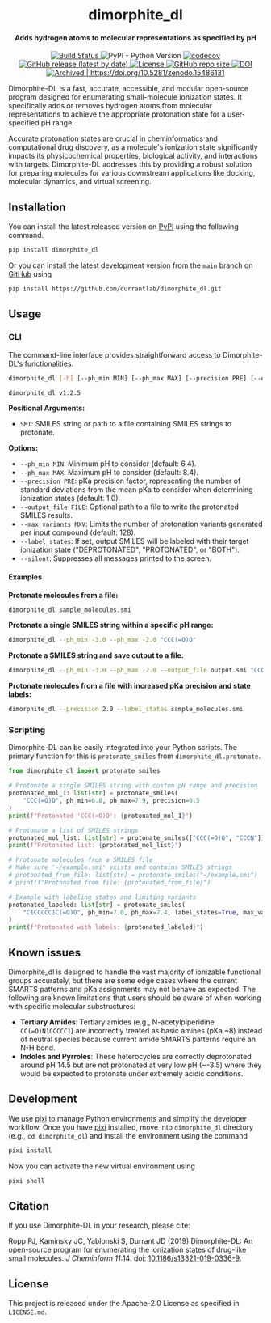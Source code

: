 <h1 align="center">dimorphite_dl</h1>

<h4 align="center">Adds hydrogen atoms to molecular representations as specified by pH</h4>

<p align="center">
    <a href="https://github.com/durrantlab/dimorphite_dl/actions/workflows/tests.yml">
        <img src="https://github.com/durrantlab/dimorphite_dl/actions/workflows/tests.yml/badge.svg" alt="Build Status ">
    </a>
    <img alt="PyPI - Python Version" src="https://img.shields.io/pypi/pyversions/dimorphite_dl">
    <a href="https://codecov.io/gh/durrantlab/dimorphite_dl">
        <img src="https://codecov.io/gh/durrantlab/dimorphite_dl/branch/main/graph/badge.svg" alt="codecov">
    </a>
    <a href="https://github.com/durrantlab/dimorphite_dl/releases">
        <img src="https://img.shields.io/github/v/release/durrantlab/dimorphite_dl" alt="GitHub release (latest by date)">
    </a>
    <a href="https://github.com/durrantlab/dimorphite_dl/blob/main/LICENSE" target="_blank">
        <img src="https://img.shields.io/github/license/durrantlab/dimorphite_dl" alt="License">
    </a>
    <a href="https://github.com/durrantlab/dimorphite_dl/" target="_blank">
        <img src="https://img.shields.io/github/repo-size/durrantlab/dimorphite_dl" alt="GitHub repo size">
    </a>
    <a href="https://doi.org/10.5281/zenodo.15486131">
        <img src="https://zenodo.org/badge/DOI/10.5281/zenodo.15486131.svg" alt="DOI">
    </a>
    <a href="https://archive.softwareheritage.org/browse/origin/?origin_url=https://doi.org/10.5281/zenodo.15486131">
        <img src="https://archive.softwareheritage.org/badge/origin/https://doi.org/10.5281/zenodo.15486131/" alt="Archived | https://doi.org/10.5281/zenodo.15486131"/>
    </a>
</p>

Dimorphite-DL is a fast, accurate, accessible, and modular open-source program designed for enumerating small-molecule ionization states.
It specifically adds or removes hydrogen atoms from molecular representations to achieve the appropriate protonation state for a user-specified pH range.

Accurate protonation states are crucial in cheminformatics and computational drug discovery, as a molecule's ionization state significantly impacts its physicochemical properties, biological activity, and interactions with targets.
Dimorphite-DL addresses this by providing a robust solution for preparing molecules for various downstream applications like docking, molecular dynamics, and virtual screening.

## Installation

You can install the latest released version on [PyPI](https://pypi.org/project/dimorphite-dl/) using the following command.

```bash
pip install dimorphite_dl
```

Or you can install the latest development version from the `main` branch on [GitHub](https://github.com/durrantlab/dimorphite_dl) using

```bash
pip install https://github.com/durrantlab/dimorphite_dl.git
```

## Usage

### CLI

The command-line interface provides straightforward access to Dimorphite-DL's functionalities.

```bash
dimorphite_dl [-h] [--ph_min MIN] [--ph_max MAX] [--precision PRE] [--output_file FILE] [--max_variants MXV] [--label_states] [--silent] SMI

dimorphite_dl v1.2.5
```

**Positional Arguments:**

- `SMI`: SMILES string or path to a file containing SMILES strings to protonate.

**Options:**

- `--ph_min MIN`: Minimum pH to consider (default: 6.4).
- `--ph_max MAX`: Maximum pH to consider (default: 8.4).
- `--precision PRE`: pKa precision factor, representing the number of standard deviations from the mean pKa to consider when determining ionization states (default: 1.0).
- `--output_file FILE`: Optional path to a file to write the protonated SMILES results.
- `--max_variants MXV`: Limits the number of protonation variants generated per input compound (default: 128).
- `--label_states`: If set, output SMILES will be labeled with their target ionization state ("DEPROTONATED", "PROTONATED", or "BOTH").
- `--silent`: Suppresses all messages printed to the screen.

#### Examples

**Protonate molecules from a file:**

```bash
dimorphite_dl sample_molecules.smi
```

**Protonate a single SMILES string within a specific pH range:**

```bash
dimorphite_dl --ph_min -3.0 --ph_max -2.0 "CCC(=O)O"
```

**Protonate a SMILES string and save output to a file:**

```bash
dimorphite_dl --ph_min -3.0 --ph_max -2.0 --output_file output.smi "CCCN"
```

**Protonate molecules from a file with increased pKa precision and state labels:**

```bash
dimorphite_dl --precision 2.0 --label_states sample_molecules.smi
```

### Scripting

Dimorphite-DL can be easily integrated into your Python scripts.
The primary function for this is `protonate_smiles` from `dimorphite_dl.protonate`.

```python
from dimorphite_dl import protonate_smiles

# Protonate a single SMILES string with custom pH range and precision
protonated_mol_1: list[str] = protonate_smiles(
    "CCC(=O)O", ph_min=6.8, ph_max=7.9, precision=0.5
)
print(f"Protonated 'CCC(=O)O': {protonated_mol_1}")

# Protonate a list of SMILES strings
protonated_mol_list: list[str] = protonate_smiles(["CCC(=O)O", "CCCN"])
print(f"Protonated list: {protonated_mol_list}")

# Protonate molecules from a SMILES file
# Make sure '~/example.smi' exists and contains SMILES strings
# protonated_from_file: list[str] = protonate_smiles("~/example.smi")
# print(f"Protonated from file: {protonated_from_file}")

# Example with labeling states and limiting variants
protonated_labeled: list[str] = protonate_smiles(
    "C1CCCCC1C(=O)O", ph_min=7.0, ph_max=7.4, label_states=True, max_variants=5
)
print(f"Protonated with labels: {protonated_labeled}")
```

## Known issues

Dimorphite_dl is designed to handle the vast majority of ionizable functional groups accurately, but there are some edge cases where the current SMARTS patterns and pKa assignments may not behave as expected.
The following are known limitations that users should be aware of when working with specific molecular substructures:

- **Tertiary Amides**: Tertiary amides (e.g., N-acetylpiperidine `CC(=O)N1CCCCC1`) are incorrectly treated as basic amines (pKa ~8) instead of neutral species because current amide SMARTS patterns require an N-H bond.
- **Indoles and Pyrroles**: These heterocycles are correctly deprotonated around pH 14.5 but are not protonated at very low pH (~-3.5) where they would be expected to protonate under extremely acidic conditions.

## Development

We use [pixi](https://pixi.sh/latest/) to manage Python environments and simplify the developer workflow.
Once you have [pixi](https://pixi.sh/latest/) installed, move into `dimorphite_dl` directory (e.g., `cd dimorphite_dl`) and install the environment using the command

```bash
pixi install
```

Now you can activate the new virtual environment using

```sh
pixi shell
```

## Citation

If you use Dimorphite-DL in your research, please cite:

Ropp PJ, Kaminsky JC, Yablonski S, Durrant JD (2019) Dimorphite-DL: An open-source program for enumerating the ionization states of drug-like small
molecules. *J Cheminform 11*:14. doi: [10.1186/s13321-019-0336-9](https://doi.org/10.1186/s13321-019-0336-9).

## License

This project is released under the Apache-2.0 License as specified in `LICENSE.md`.
